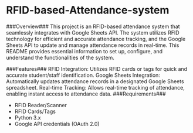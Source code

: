 # RFID-based-Attendance-system
###Overview###
This project is an RFID-based attendance system that seamlessly integrates with Google Sheets API. The system utilizes RFID technology for efficient and accurate attendance tracking, and the Google Sheets API to update and manage attendance records in real-time. This README provides essential information to set up, configure, and understand the functionalities of the system.

###Features###
RFID Integration: Utilizes RFID cards or tags for quick and accurate student/staff identification.
Google Sheets Integration: Automatically updates attendance records in a designated Google Sheets spreadsheet.
Real-time Tracking: Allows real-time tracking of attendance, enabling instant access to attendance data.
###Requirements###
  * RFID Reader/Scanner
  * RFID Cards/Tags
  * Python 3.x
  * Google API credentials (OAuth 2.0)
